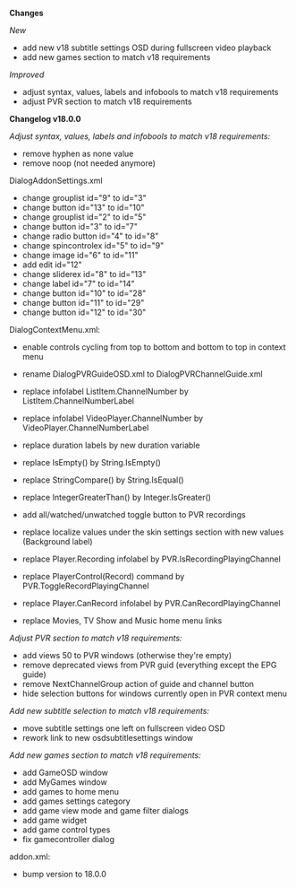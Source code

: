 **Changes**

_New_
- add new v18 subtitle settings OSD during fullscreen video playback
- add new games section to match v18 requirements

_Improved_
- adjust syntax, values, labels and infobools to match v18 requirements
- adjust PVR section to match v18 requirements

**Changelog v18.0.0**

_Adjust syntax, values, labels and infobools to match v18 requirements:_

- remove hyphen as none value
- remove <onclick>noop</onclick> (not needed anymore)

DialogAddonSettings.xml
- change grouplist id="9" to id="3"
- change button id="13" to id="10"
- change grouplist id="2" to id="5"
- change button id="3" to id="7"
- change radio button id="4" to id="8"
- change spincontrolex id="5" to id="9"
- change image id="6" to id="11"
- add edit id="12"
- change sliderex id="8" to id="13"
- change label id="7" to id="14"
- change button id="10" to id="28"
- change button id="11" to id="29"
- change button id="12" to id="30"

DialogContextMenu.xml:
- enable controls cycling from top to bottom and bottom to top in context menu

- rename DialogPVRGuideOSD.xml to DialogPVRChannelGuide.xml
- replace infolabel ListItem.ChannelNumber by ListItem.ChannelNumberLabel
- replace infolabel VideoPlayer.ChannelNumber by VideoPlayer.ChannelNumberLabel
- replace duration labels by new duration variable
- replace IsEmpty() by String.IsEmpty()
- replace StringCompare() by String.IsEqual()
- replace IntegerGreaterThan() by Integer.IsGreater()
- add all/watched/unwatched toggle button to PVR recordings
- replace localize values under the skin settings section with new values (Background label)
- replace Player.Recording infolabel by PVR.IsRecordingPlayingChannel
- replace PlayerControl(Record) command by PVR.ToggleRecordPlayingChannel
- replace Player.CanRecord infolabel by PVR.CanRecordPlayingChannel
- replace Movies, TV Show and Music home menu links

_Adjust PVR section to match v18 requirements:_
- add views 50 to PVR windows (otherwise they're empty)
- remove deprecated views from PVR guid (everything except the EPG guide)
- remove NextChannelGroup action of guide and channel button
- hide selection buttons for windows currently open in PVR context menu

_Add new subtitle selection to match v18 requirements:_
- move subtitle settings one left on fullscreen video OSD
- rework link to new osdsubtitlesettings window

_Add new games section to match v18 requirements:_
- add GameOSD window
- add MyGames window
- add games to home menu
- add games settings category
- add game view mode and game filter dialogs
- add game widget
- add game control types
- fix gamecontroller dialog

addon.xml:
- bump version to 18.0.0
